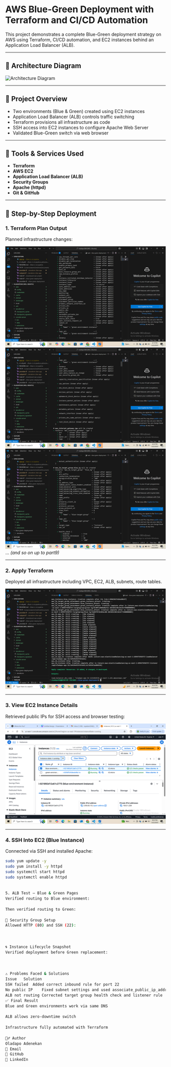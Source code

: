 # AWS Blue-Green Deployment with Terraform and CI/CD Automation

This project demonstrates a complete Blue-Green deployment strategy on AWS using Terraform, CI/CD automation, and EC2 instances behind an Application Load Balancer (ALB).

---

## 📌 Architecture Diagram

![Architecture Diagram](images/Untitled%20design.png)

---

## 🚀 Project Overview

- Two environments (Blue & Green) created using EC2 instances
- Application Load Balancer (ALB) controls traffic switching
- Terraform provisions all infrastructure as code
- SSH access into EC2 instances to configure Apache Web Server
- Validated Blue-Green switch via web browser

---

## 🔨 Tools & Services Used

- **Terraform**
- **AWS EC2**
- **Application Load Balancer (ALB)**
- **Security Groups**
- **Apache (httpd)**
- **Git & GitHub**

---

## 🧱 Step-by-Step Deployment

### 1. Terraform Plan Output

Planned infrastructure changes:

![Terraform Plan Output 1](images/terraform-plan-output-part1.png)
![Terraform Plan Output 2](images/terraform-plan-output-part2.png)
![Terraform Plan Output 3](images/terraform-plan-output-part3.png)
... *(and so on up to part9)*

---

### 2. Apply Terraform

Deployed all infrastructure including VPC, EC2, ALB, subnets, route tables.

![Apply Output](images/terraform-apply-output-with-alb.png)

---

### 3. View EC2 Instance Details

Retrieved public IPs for SSH access and browser testing:

![EC2 Public IPs](images/ec2-instances-public-ip.png)

---

### 4. SSH Into EC2 (Blue Instance)

Connected via SSH and installed Apache:

```bash
sudo yum update -y
sudo yum install -y httpd
sudo systemctl start httpd
sudo systemctl enable httpd


5. ALB Test – Blue & Green Pages
Verified routing to Blue environment:

Then verified routing to Green:

🔐 Security Group Setup
Allowed HTTP (80) and SSH (22):



🌀 Instance Lifecycle Snapshot
Verified deployment before Green replacement:



⚠️ Problems Faced & Solutions
Issue	Solution
SSH failed	Added correct inbound rule for port 22
No public IP	Fixed subnet settings and used associate_public_ip_address = true
ALB not routing	Corrected target group health check and listener rule
✅ Final Result
Blue and Green environments work via same DNS

ALB allows zero-downtime switch

Infrastructure fully automated with Terraform

🙋‍♂️ Author
Oladapo Adenekan
📧 Email
🔗 GitHub
🔗 LinkedIn